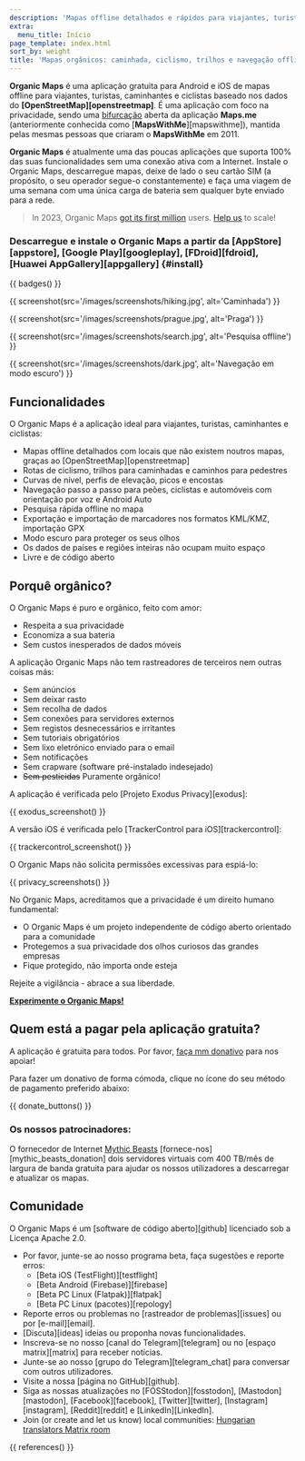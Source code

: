 ```yaml
---
description: 'Mapas offline detalhados e rápidos para viajantes, turistas, condutores, caminhantes e ciclistas criados pelos fundadores da aplicação MapsWithMe (Maps.Me).'
extra:
  menu_title: Início
page_template: index.html
sort_by: weight
title: 'Mapas orgânicos: caminhada, ciclismo, trilhos e navegação offline'
---
```


**Organic Maps** é uma aplicação gratuita para Android e iOS de mapas offline para viajantes, turistas, caminhantes e ciclistas baseado nos dados do **[OpenStreetMap][openstreetmap]**. É uma aplicação com foco na privacidade, sendo uma [bifurcação][fork] aberta da aplicação **Maps.me** (anteriormente conhecida como [**MapsWithMe**][mapswithme]), mantida pelas mesmas pessoas que criaram o **MapsWithMe** em 2011.

**Organic Maps** é atualmente uma das poucas aplicações que suporta 100% das suas funcionalidades sem uma conexão ativa com a Internet. Instale o Organic Maps, descarregue mapas, deixe de lado o seu cartão SIM (a propósito, o seu operador segue-o constantemente) e faça uma viagem de uma semana com uma única carga de bateria sem qualquer byte enviado para a rede.

> In 2023, Organic Maps [got its first million](@/news/2023-12-23/281/index.md) users. [Help us](@/donate/index.pt-BR.md) to scale!

### Descarregue e instale o Organic Maps a partir da [AppStore][appstore], [Google Play][googleplay], [FDroid][fdroid], [Huawei AppGallery][appgallery] {#install}

{{ badges() }}

{{ screenshot(src='/images/screenshots/hiking.jpg', alt='Caminhada') }}

{{ screenshot(src='/images/screenshots/prague.jpg', alt='Praga') }}

{{ screenshot(src='/images/screenshots/search.jpg', alt='Pesquisa offline')
}}

{{ screenshot(src='/images/screenshots/dark.jpg', alt='Navegação em modo
escuro') }}

## Funcionalidades

O Organic Maps é a aplicação ideal para viajantes, turistas, caminhantes e
ciclistas:

- Mapas offline detalhados com locais que não existem noutros mapas, graças
  ao [OpenStreetMap][openstreetmap]
- Rotas de ciclismo, trilhos para caminhadas e caminhos para pedestres
- Curvas de nível, perfis de elevação, picos e encostas
- Navegação passo a passo para peões, ciclistas e automóveis com orientação
  por voz e Android Auto
- Pesquisa rápida offline no mapa
- Exportação e importação de marcadores nos formatos KML/KMZ, importação GPX
- Modo escuro para proteger os seus olhos
- Os dados de países e regiões inteiras não ocupam muito espaço
- Livre e de código aberto

## Porquê orgânico?

O Organic Maps é puro e orgânico, feito com amor:

- Respeita a sua privacidade
- Economiza a sua bateria
- Sem custos inesperados de dados móveis

A aplicação Organic Maps não tem rastreadores de terceiros nem outras coisas
más:

- Sem anúncios
- Sem deixar rasto
- Sem recolha de dados
- Sem conexões para servidores externos
- Sem registos desnecessários e irritantes
- Sem tutoriais obrigatórios
- Sem lixo eletrónico enviado para o email
- Sem notificações
- Sem crapware (software pré-instalado indesejado)
- ~~Sem pesticidas~~ Puramente orgânico!

A aplicação é verificada pelo [Projeto Exodus Privacy][exodus]:

{{ exodus_screenshot() }}

A versão iOS é verificada pelo [TrackerControl para iOS][trackercontrol]:

{{ trackercontrol_screenshot() }}

O Organic Maps não solicita permissões excessivas para espiá-lo:

{{ privacy_screenshots() }}

No Organic Maps, acreditamos que a privacidade é um direito humano
fundamental:

- O Organic Maps é um projeto independente de código aberto orientado para a
  comunidade
- Protegemos a sua privacidade dos olhos curiosos das grandes empresas
- Fique protegido, não importa onde esteja

Rejeite a vigilância - abrace a sua liberdade.

**[Experimente o Organic Maps!](#install)**

## Quem está a pagar pela aplicação gratuita?

A aplicação é gratuita para todos. Por favor, [faça mm
donativo](@/donate/index.pt-BR.md) para nos apoiar!

Para fazer um donativo de forma cómoda, clique no ícone do seu método de
pagamento preferido abaixo:

{{ donate_buttons() }}

### Os nossos patrocinadores:

O fornecedor de Internet [Mythic Beasts](https://www.mythic-beasts.com/)
[fornece-nos][mythic_beasts_donation] dois servidores virtuais com 400
TB/mês de largura de banda gratuita para ajudar os nossos utilizadores a
descarregar e atualizar os mapas.

## Comunidade

O Organic Maps é um [software de código aberto][github] licenciado sob a
Licença Apache 2.0.

- Por favor, junte-se ao nosso programa beta, faça sugestões e reporte
  erros:
  * [Beta iOS (TestFlight)][testflight]
  * [Beta Android (Firebase)][firebase]
  * [Beta PC Linux (Flatpak)][flatpak]
  * [Beta PC Linux (pacotes)][repology]
- Reporte erros ou problemas no [rastreador de problemas][issues] ou por
  [e-mail][email].
- [Discuta][ideas] ideias ou proponha novas funcionalidades.
- Inscreva-se no nosso [canal do Telegram][telegram] ou no [espaço
  matrix][matrix] para receber notícias.
- Junte-se ao nosso [grupo do Telegram][telegram_chat] para conversar com
  outros utilizadores.
- Visite a nossa [página no GitHub][github].
- Siga as nossas atualizações no [FOSStodon][fosstodon],
  [Mastodon][mastodon], [Facebook][facebook], [Twitter][twitter],
  [Instagram][instagram], [Reddit][reddit] e [LinkedIn][LinkedIn].
- Join (or create and let us know) local communities: [Hungarian translators
  Matrix room](https://matrix.to/#/#organicmapstranslate_hu:matrix.org)

[fork]: https://pt.wikipedia.org/wiki/Bifurcação_(desenvolvimento_de_software)

{{ references() }}

